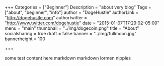 +++
Categories = ["Beginner"]
Description = "about very blog"
Tags = ["about", "beginner", "info"]
author = "DogeHustle"
authorLink = "http://dogehustle.com"
authortwitter = "http://www.twitter.com/dogehustle"
date = "2015-01-07T17:29:02-05:00"
menu = "main"
thumbnail = "../img/dogecoin.png"
title = "About"
socialsharing = true
draft = false
banner = "../img/fullmoon.jpg"
bannerheight = 100

+++

some test content here
markdown markdown lormen nipples
